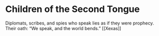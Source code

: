 # Children of the Second Tongue


Diplomats, scribes, and spies who speak lies as if they were prophecy. Their oath: “We speak, and the world bends.”
[[Xexas]]
